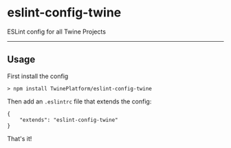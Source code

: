 # eslint-config-twine

ESLint config for all Twine Projects

<hr>

## Usage
First install the config

```
> npm install TwinePlatform/eslint-config-twine
```

Then add an `.eslintrc` file that extends the config:

```
{
    "extends": "eslint-config-twine"
}
```

That's it!
